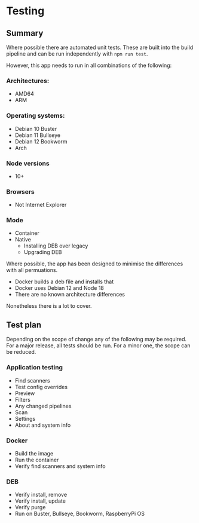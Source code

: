 # Testing

## Summary

Where possible there are automated unit tests. These are built into the build
pipeline and can be run independently with `npm run test`.

However, this app needs to run in all combinations of the following:

### Architectures:

* AMD64
* ARM

### Operating systems:

* Debian 10 Buster
* Debian 11 Bullseye
* Debian 12 Bookworm
* Arch

### Node versions

* 10+

### Browsers

* Not Internet Explorer

### Mode

* Container
* Native
  * Installing DEB over legacy
  * Upgrading DEB

Where possible, the app has been designed to minimise the differences with all
permuations.

* Docker builds a deb file and installs that
* Docker uses Debian 12 and Node 18
* There are no known architecture differences

Nonetheless there is a lot to cover.

## Test plan

Depending on the scope of change any of the following may be required. For a
major release, all tests should be run. For a minor one, the scope can be
reduced.

### Application testing

* Find scanners
* Test config overrides
* Preview
* Filters
* Any changed pipelines
* Scan
* Settings
* About and system info

### Docker

* Build the image
* Run the container
* Verify find scanners and system info

### DEB

* Verify install, remove
* Verify install, update
* Verify purge
* Run on Buster, Bullseye, Bookworm, RaspberryPi OS
